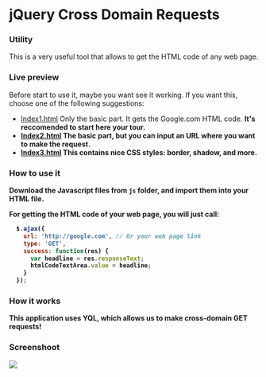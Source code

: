 jQuery Cross Domain Requests
============================
### Utility
This is a very useful tool that allows to get the HTML code of any web page.


### Live preview
Before start to use it, maybe you want see it working. If you want this, choose one of the following suggestions:

 * <a target="_blank" href="http://htmlpreview.github.com/?https://raw.github.com/IonicaBizau/jQuery-cross-domain-requests/master/index1.html">Index1.html</a> Only the basic part. It gets the Google.com HTML code.  <b>It's reccomended to start here your tour.<b>
 * <a target="_blank" href="http://htmlpreview.github.com/?https://raw.github.com/IonicaBizau/jQuery-cross-domain-requests/master/index2.html">Index2.html</a> The basic part, but you can input an URL where you want to make the request.
 * <a target="_blank" href="http://htmlpreview.github.com/?https://raw.github.com/IonicaBizau/jQuery-cross-domain-requests/master/index3.html">Index3.html</a> This contains nice CSS styles: border, shadow, and more.


### How to use it
Download the Javascript files from `js` folder, and import them into your HTML file.

For getting the HTML code of your web page, you will just call:
```js
  $.ajax({
    url: 'http://google.com', // Or your web page link
    type: 'GET',
    success: function(res) {
      var headline = res.responseText;
      htmlCodeTextArea.value = headline;
    }
  });
```


### How it works
This application uses YQL, which allows us to make cross-domain GET requests!

### Screenshoot
<a href="http://htmlpreview.github.com/?https://raw.github.com/IonicaBizau/jQuery-cross-domain-requests/master/index3.html"><img src="http://i48.tinypic.com/3007hfn.png"></a>
